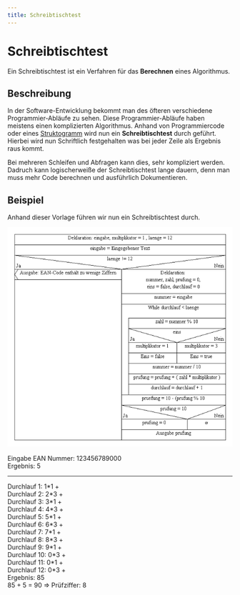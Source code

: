 ```yaml
---
title: Schreibtischtest
---
```


# Schreibtischtest

Ein Schreibtischtest ist ein Verfahren für das **Berechnen** eines
Algorithmus.

## Beschreibung

In der Software-Entwicklung bekommt man des öfteren verschiedene
Programmier-Abläufe zu sehen. Diese Programmier-Abläufe haben meistens
einen komplizierten Algorithmus. Anhand von Programmiercode oder eines
[Struktogramm](./../Diagramme/Struktogramm) wird nun ein **Schreibtischtest** durch geführt. Hierbei
wird nun Schriftlich festgehalten was bei jeder Zeile als Ergebnis raus
kommt.

Bei mehreren Schleifen und Abfragen kann dies, sehr kompliziert werden.
Dadruch kann logischerweiße der Schreibtischtest lange dauern, denn man
muss mehr Code berechnen und ausführlich Dokumentieren.

## Beispiel

Anhand dieser Vorlage führen wir nun ein Schreibtischtest durch.

![struktogramm-ean-pruefnummer-berechnen.png](./../Diagramme/struktogramm-ean-pruefnummer-berechnen.png)

Eingabe EAN Nummer: 123456789000\
Ergebnis: 5

------------------------------------------------------------------------

Durchlauf 1: 1\*1 +\
Durchlauf 2: 2\*3 +\
Durchlauf 3: 3\*1 +\
Durchlauf 4: 4\*3 +\
Durchlauf 5: 5\*1 +\
Durchlauf 6: 6\*3 +\
Durchlauf 7: 7\*1 +\
Durchlauf 8: 8\*3 +\
Durchlauf 9: 9\*1 +\
Durchlauf 10: 0\*3 +\
Durchlauf 11: 0\*1 +\
Durchlauf 12: 0\*3 +\
Ergebnis: 85\
85 + 5 = 90 ⇒ Prüfziffer: 8

  [Struktogramm]: Struktogramm "wikilink"
  [1]: Struktogramm-ean-pruefnummer-berechnen.png
    "Struktogramm-ean-pruefnummer-berechnen.png"
